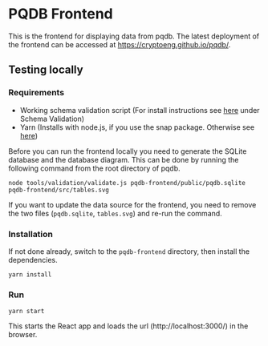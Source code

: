 # PQDB Frontend

This is the frontend for displaying data from pqdb. The latest deployment of the frontend can be accessed at https://cryptoeng.github.io/pqdb/.

## Testing locally


### Requirements

* Working schema validation script (For install instructions see [here](/README.md) under Schema Validation)
* Yarn (Installs with node.js, if you use the snap package. Otherwise see [here](https://classic.yarnpkg.com/en/docs/install/))

Before you can run the frontend locally you need to generate the SQLite database and the database diagram. This can be done by running the following command from the root directory of pqdb.
```
node tools/validation/validate.js pqdb-frontend/public/pqdb.sqlite pqdb-frontend/src/tables.svg
```
If you want to update the data source for the frontend, you need to remove the two files (`pqdb.sqlite`, `tables.svg`) and re-run the command.

### Installation
If not done already, switch to the `pqdb-frontend` directory, then install the dependencies.

```
yarn install
```


### Run

```
yarn start
```

This starts the React app and loads the url (http://localhost:3000/) in the browser.

